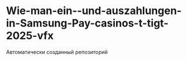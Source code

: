 # Wie-man-ein--und-auszahlungen-in-Samsung-Pay-casinos-t-tigt-2025-vfx
Автоматически созданный репозиторий
